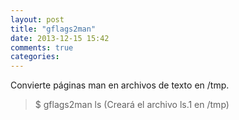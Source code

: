 ```yaml
---
layout: post
title: "gflags2man"
date: 2013-12-15 15:42
comments: true
categories: 
---
```

Convierte páginas man en archivos de texto en /tmp.

>$ gflags2man ls (Creará el archivo ls.1 en /tmp)

